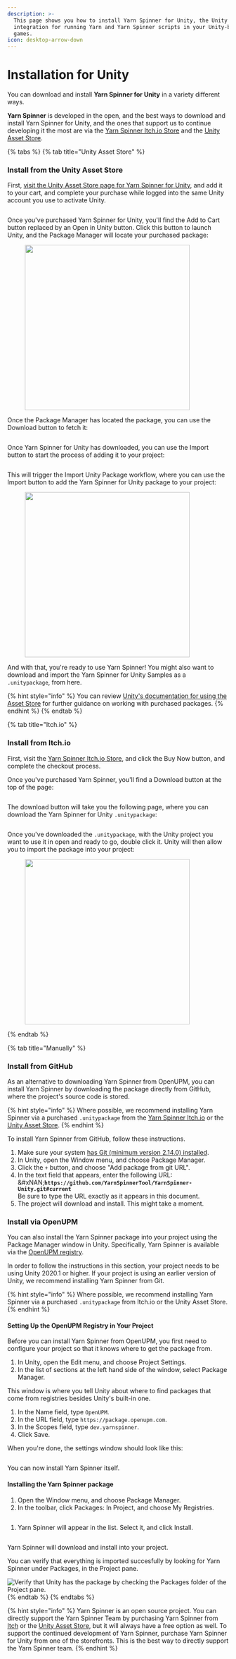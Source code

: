 ```yaml
---
description: >-
  This page shows you how to install Yarn Spinner for Unity, the Unity
  integration for running Yarn and Yarn Spinner scripts in your Unity-based
  games.
icon: desktop-arrow-down
---
```


# Installation for Unity

You can download and install **Yarn Spinner for Unity** in a variety different ways.&#x20;

**Yarn Spinner** is developed in the open, and the best ways to download and install Yarn Spinner for Unity, and the ones that support us to continue developing it the most are via the [Yarn Spinner Itch.io Store](https://yarnspinner.itch.io/) and the [Unity Asset Store](https://assetstore.unity.com/packages/tools/behavior-ai/yarn-spinner-for-unity-267061).&#x20;

{% tabs %}
{% tab title="Unity Asset Store" %}
### Install from the Unity Asset Store

First, [visit the Unity Asset Store page for Yarn Spinner for Unity](https://assetstore.unity.com/packages/tools/behavior-ai/yarn-spinner-for-unity-267061), and add it to your cart, and complete your purchase while logged into the same Unity account you use to activate Unity.

<figure><img src="../../.gitbook/assets/Screenshot 2024-01-31 at 3.48.43 pm.png" alt=""><figcaption></figcaption></figure>

Once you've purchased Yarn Spinner for Unity, you'll find the Add to Cart button replaced by an Open in Unity button. Click this button to launch Unity, and the Package Manager will locate your purchased package:

<figure><img src="../../.gitbook/assets/Screenshot 2024-01-31 at 3.41.36 pm.png" alt="" width="375"><figcaption></figcaption></figure>

Once the Package Manager has located the package, you can use the Download button to fetch it:

<figure><img src="../../.gitbook/assets/Screenshot 2024-01-31 at 3.42.04 pm.png" alt=""><figcaption></figcaption></figure>

Once Yarn Spinner for Unity has downloaded, you can use the Import button to start the process of adding it to your project:

<figure><img src="../../.gitbook/assets/Screenshot 2024-01-31 at 3.43.55 pm.png" alt=""><figcaption></figcaption></figure>

This will trigger the Import Unity Package workflow, where you can use the Import button to add the Yarn Spinner for Unity package to your project:

<figure><img src="../../.gitbook/assets/Screenshot 2024-01-31 at 3.46.55 pm.png" alt="" width="375"><figcaption></figcaption></figure>

And with that, you're ready to use Yarn Spinner! You might also want to download and import the Yarn Spinner for Unity Samples as a `.unitypackage`, from here.

{% hint style="info" %}
You can review [Unity's documentation for using the Asset Store](https://docs.unity3d.com/Manual/AssetStorePackages.html) for further guidance on working with purchased packages.
{% endhint %}
{% endtab %}

{% tab title="Itch.io" %}
### Install from Itch.io

First, visit the [Yarn Spinner Itch.io Store](https://yarnspinnertool.itch.io/yarn-spinner), and click the Buy Now button, and complete the checkout process.

Once you've purchased Yarn Spinner, you'll find a Download button at the top of the page:

<figure><img src="../../.gitbook/assets/PNG image.jpeg" alt=""><figcaption></figcaption></figure>

The download button will take you the following page, where you can download the Yarn Spinner for Unity `.unitypackage`:

<figure><img src="../../.gitbook/assets/PNG image (1).jpeg" alt=""><figcaption></figcaption></figure>

Once you've downloaded the `.unitypackage`, with the Unity project you want to use it in open and ready to go, double click it. Unity will then allow you to import the package into your project:

<figure><img src="../../.gitbook/assets/Screenshot 2023-11-29 at 4.03.41 pm.png" alt="" width="375"><figcaption></figcaption></figure>
{% endtab %}

{% tab title="Manually" %}
### Install from GitHub

As an alternative to downloading Yarn Spinner from OpenUPM, you can install Yarn Spinner by downloading the package directly from GitHub, where the project's source code is stored.

{% hint style="info" %}
Where possible, we recommend installing Yarn Spinner via a purchased `.unitypackage` from the [Yarn Spinner Itch.io](https://yarnspinner.itch.io/) or the [Unity Asset Store](https://assetstore.unity.com/packages/tools/behavior-ai/yarn-spinner-for-unity-267061).
{% endhint %}

To install Yarn Spinner from GitHub, follow these instructions.

1. Make sure your system [has Git (minimum version 2.14.0) installed](https://git-scm.com/).
2. In Unity, open the Window menu, and choose Package Manager.
3. Click the `+` button, and choose "Add package from git URL".
4. In the text field that appears, enter the following URL:\
   &#xNAN;**`https://github.com/YarnSpinnerTool/YarnSpinner-Unity.git#current`**\
   Be sure to type the URL exactly as it appears in this document.
5. The project will download and install. This might take a moment.

### Install via OpenUPM

You can also install the Yarn Spinner package into your project using the Package Manager window in Unity. Specifically, Yarn Spinner is available via the [OpenUPM registry](https://openupm.com).

In order to follow the instructions in this section, your project needs to be using Unity 2020.1 or higher. If your project is using an earlier version of Unity, we recommend installing Yarn Spinner from Git.

{% hint style="info" %}
Where possible, we recommend installing Yarn Spinner via a purchased `.unitypackage` from Itch.io or the Unity Asset Store.
{% endhint %}

#### Setting Up the OpenUPM Registry in Your Project

Before you can install Yarn Spinner from OpenUPM, you first need to configure your project so that it knows where to get the package from.

1. In Unity, open the Edit menu, and choose Project Settings.
2. In the list of sections at the left hand side of the window, select Package Manager.

This window is where you tell Unity about where to find packages that come from registries besides Unity's built-in one.

1. In the Name field, type `OpenUPM`.
2. In the URL field, type `https://package.openupm.com`.
3. In the Scopes field, type `dev.yarnspinner`.
4. Click Save.

When you're done, the settings window should look like this:

<img src="../../.gitbook/assets/installing-unity-package-manager-registry.png" alt="" data-size="original">

You can now install Yarn Spinner itself.

#### Installing the Yarn Spinner package

1. Open the Window menu, and choose Package Manager.
2. In the toolbar, click Packages: In Project, and choose My Registries.

<img src="../../.gitbook/assets/installing-unity-package-manager-select-package-list.png" alt="" data-size="original">

1. Yarn Spinner will appear in the list. Select it, and click Install.

<img src="../../.gitbook/assets/installing-unity-package-manager-registry-select-package.png" alt="" data-size="original">

Yarn Spinner will download and install into your project.

You can verify that everything is imported succesfully by looking for Yarn Spinner under Packages, in the Project pane.

<img src="../../.gitbook/assets/Screen Shot 2021-03-07 at 2.16.14 pm (1).png" alt="Verify that Unity has the package by checking the Packages folder of the Project pane." data-size="original">
{% endtab %}
{% endtabs %}

{% hint style="info" %}
Yarn Spinner is an open source project. You can directly support the Yarn Spinner Team by purchasing Yarn Spinner from [Itch](https://yarnspinner.itch.io) or the [Unity Asset Store](https://assetstore.unity.com/packages/tools/behavior-ai/yarn-spinner-for-unity-267061), but it will always have a free option as well. To support the continued development of Yarn Spinner, purchase Yarn Spinner for Unity from one of the storefronts. This is the best way to directly support the Yarn Spinner team.
{% endhint %}
